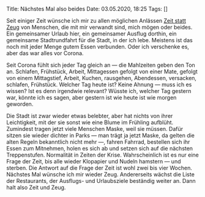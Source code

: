 Title: Nächstes Mal also beides
Date: 03.05.2020, 18:25
Tags: []

Seit einiger Zeit wünsche ich mir zu allen möglichen Anlässen [Zeit statt Zeug](https://www.zeit-statt-zeug.de/de) von Menschen, die mit mir verwandt sind, mich mögen oder beides. Ein gemeinsamer Urlaub hier, ein gemeinsamer Ausflug dorthin, ein gemeinsame Stadtrundfahrt für die Stadt, in der ich lebe. Meistens ist das noch mit jeder Menge gutem Essen verbunden. Oder ich verschenke es, aber das war alles vor Corona.

Seit Corona fühlt sich jeder Tag gleich an — die Mahlzeiten geben den Ton an. Schlafen, Frühstück, Arbeit, Mittagessen gefolgt von einer Mate, gefolgt von einem Mittagstief, Arbeit, Kuchen, rausgehen, Abendessen, versacken, schlafen, Frühstück. Welcher Tag heute ist? Keine Ahnung — muss ich es wissen? Ist es denn irgendwie relevant? Wüsste ich, welcher Tag gestern war, könnte ich es sagen, aber gestern ist wie heute ist wie morgen geworden.

Die Stadt ist zwar wieder etwas belebter, aber hat nichts von ihrer Leichtigkeit, mit der sie sonst wie eine Blume im Frühling aufblüht. Zumindest tragen jetzt viele Menschen Maske, weil sie müssen. Dafür sitzen sie wieder dichter in Parks — man trägt ja jetzt Maske, da gelten die alten Regeln bekanntlich nicht mehr —, fahren Fahrrad, bestellen sich ihr Essen zum Mitnehmen, holen es sich ab und setzen sich auf die nächsten Treppenstufen. Normalität in Zeiten der Krise. Wahrscheinlich ist es nur eine Frage der Zeit, bis alle wieder Klopapier und Nudeln hamstern — und sterben. Die Antwort auf die Frage der Zeit ist wohl zwei bis vier Wochen. Nächstes Mal wünsche ich mir wieder Zeug. Andererseits wächst die Liste der Restaurants, der Ausflugs- und Urlaubsziele beständig weiter an. Dann halt also Zeit und Zeug.